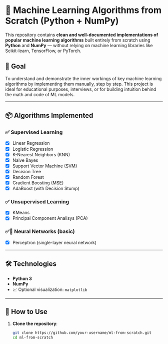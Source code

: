 # 🧠 Machine Learning Algorithms from Scratch (Python + NumPy)

This repository contains **clean and well-documented implementations of popular machine learning algorithms** built entirely from scratch using **Python** and **NumPy** — without relying on machine learning libraries like Scikit-learn, TensorFlow, or PyTorch.

## 🚀 Goal

To understand and demonstrate the inner workings of key machine learning algorithms by implementing them manually, step by step. This project is ideal for educational purposes, interviews, or for building intuition behind the math and code of ML models.

---

## 📦 Algorithms Implemented

### ✅ Supervised Learning

- [x] Linear Regression
- [x] Logistic Regression
- [x] K-Nearest Neighbors (KNN) 
- [x] Naive Bayes
- [x] Support Vector Machine (SVM)
- [x] Decision Tree
- [x] Random Forest
- [x] Gradient Boosting (MSE)
- [x] AdaBoost (with Decision Stump)

### ✅ Unsupervised Learning

- [x] KMeans
- [x] Principal Component Analisys (PCA)

### ✅🧠 Neural Networks (basic)
- [x] Perceptron (single-layer neural network)
---

## 🛠️ Technologies

- **Python 3**
- **NumPy**
- 📈 Optional visualization: `matplotlib`

---

## 🧪 How to Use

1. **Clone the repository**:
   ```bash
   git clone https://github.com/your-username/ml-from-scratch.git
   cd ml-from-scratch
